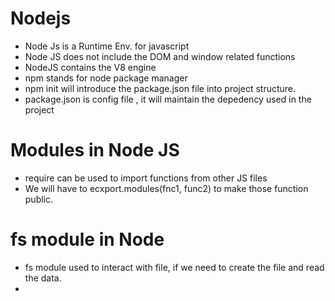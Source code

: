 # Nodejs 
* Node Js is a Runtime Env. for javascript
* Node JS does not include the DOM and window related functions
* NodeJS contains the V8 engine 
* npm stands for node package manager
* npm init will introduce the package.json file into project structure.
* package.json is config file , it will maintain the depedency used in the project

# Modules in Node JS
*  require can be used to import functions from other JS files
*  We will have to ecxport.modules(fnc1, func2) to make those function public.

# fs module in Node

* fs module used to interact with file, if we need to create the file and read the data.
* 